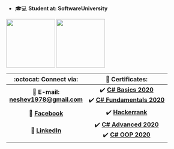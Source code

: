 - 🎓💻 **Student at: SoftwareUniversity**     
      
<div>
  <img height="130" align="left" src="https://github-readme-stats.vercel.app/api?username=NeshoNeshev&count_private=true&true&hide=issues&show_icons=true" />
  <img height="130" src="https://github-readme-stats.vercel.app/api/top-langs/?username=NeshoNeshev&layout=compact" />
</div>

| :octocat: Connect via:   | :scroll: Certificates:   |
| :-:   | :-:   |
| :e-mail: **E-mail:**<br/>**neshev1978@gmail.com**| :heavy_check_mark: [**C# Basics 2020**](https://softuni.bg/Certificates/Details/81412/b0fd4f49)<br/>:heavy_check_mark: [**C# Fundamentals 2020**](https://softuni.bg/Certificates/Details/86270/af5b5441)   |
| :blue_book: [**Facebook**](https://bg-bg.facebook.com/people/%D0%9D%D0%B5%D1%88%D0%BE-%D0%9D%D0%B5%D1%88%D0%B5%D0%B2/100000613655380)| :heavy_check_mark: [**Hackerrank**](https://www.hackerrank.com/certificates/ed43066f9350)   |
| 💼 [**LinkedIn**](https://www.linkedin.com/in/nesho-neshev-a86118200/)| :heavy_check_mark: [**C# Advanced 2020**](https://softuni.bg/Certificates/Details/90347/ca1dbd13)<br/>:heavy_check_mark: [**C# OOP 2020**](https://softuni.bg/Certificates/Details/95790/dac8a3e8)   |
